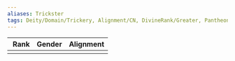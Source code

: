 ```yaml
---
aliases: Trickster
tags: Deity/Domain/Trickery, Alignment/CN, DivineRank/Greater, Pantheon/Thediac
---
```

| Rank | Gender | Alignment |
|:-:|:-:|:-:|
||||
